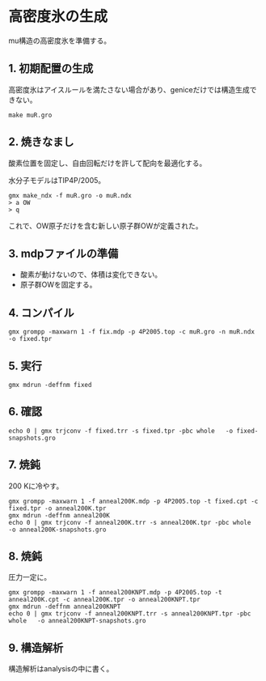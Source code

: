# 高密度氷の生成

mu構造の高密度氷を準備する。

## 1. 初期配置の生成

高密度氷はアイスルールを満たさない場合があり、geniceだけでは構造生成できない。

```
make muR.gro
```

## 2. 焼きなまし

酸素位置を固定し、自由回転だけを許して配向を最適化する。

水分子モデルはTIP4P/2005。

```
gmx make_ndx -f muR.gro -o muR.ndx
> a OW
> q
```

これで、OW原子だけを含む新しい原子群OWが定義された。

## 3. mdpファイルの準備

* 酸素が動けないので、体積は変化できない。
* 原子群OWを固定する。

## 4. コンパイル

```shell
gmx grompp -maxwarn 1 -f fix.mdp -p 4P2005.top -c muR.gro -n muR.ndx   -o fixed.tpr
```

## 5. 実行

```shell
gmx mdrun -deffnm fixed
```

## 6. 確認

```shell
echo 0 | gmx trjconv -f fixed.trr -s fixed.tpr -pbc whole   -o fixed-snapshots.gro
```

## 7. 焼鈍

200 Kに冷やす。

```shell
gmx grompp -maxwarn 1 -f anneal200K.mdp -p 4P2005.top -t fixed.cpt -c fixed.tpr -o anneal200K.tpr
gmx mdrun -deffnm anneal200K
echo 0 | gmx trjconv -f anneal200K.trr -s anneal200K.tpr -pbc whole   -o anneal200K-snapshots.gro
```

## 8. 焼鈍

圧力一定に。

```shell
gmx grompp -maxwarn 1 -f anneal200KNPT.mdp -p 4P2005.top -t anneal200K.cpt -c anneal200K.tpr -o anneal200KNPT.tpr
gmx mdrun -deffnm anneal200KNPT
echo 0 | gmx trjconv -f anneal200KNPT.trr -s anneal200KNPT.tpr -pbc whole   -o anneal200KNPT-snapshots.gro

```

## 9. 構造解析

構造解析はanalysisの中に書く。
